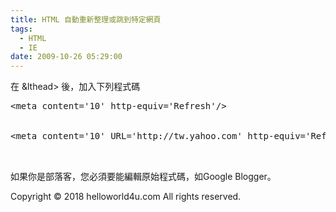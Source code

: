 ```yaml
---
title: HTML 自動重新整理或跳到特定網頁
tags:
  - HTML
  - IE
date: 2009-10-26 05:29:00
---
```


在 &lthead> 後，加入下列程式碼

<pre class="brush: html;">&ltmeta content='10' http-equiv='Refresh'/>
<!--數字是要隔幾秒後要重新整理，以本例來說，隔十秒就會讓網頁重新整理-->

&ltmeta content='10' URL='http://tw.yahoo.com' http-equiv='Refresh'/>
<!-- 隔十秒後，跳到指定的 http://tw.yahoo.com -->

</pre>
如果你是部落客，您必須要能編輯原始程式碼，如Google Blogger。<div class="blogger-post-footer">Copyright © 2018 helloworld4u.com All rights reserved.</div>